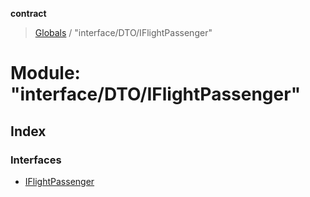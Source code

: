 **contract**

> [Globals](../README.md) / "interface/DTO/IFlightPassenger"

# Module: "interface/DTO/IFlightPassenger"

## Index

### Interfaces

* [IFlightPassenger](../interfaces/_interface_dto_iflightpassenger_.iflightpassenger.md)
